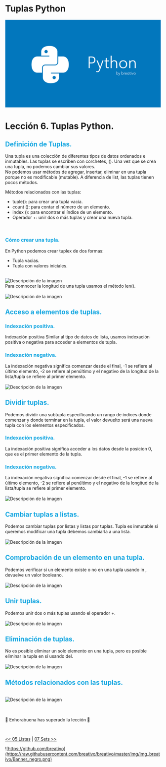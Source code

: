 # Tuplas Python

![Variables Python](https://github.com/breativo/Python_by_breativo/blob/master/img/Banner_Python_by_breativo.png?raw=true)

# Lección 6. Tuplas Python.

<h2 style="color:#15A7E1">Definición de Tuplas.</h2>
Una tupla es una colección de diferentes tipos de datos ordenados e inmutables. Las tuplas se escriben con corchetes, (). Una vez que se crea una tupla, no podemos cambiar sus valores. 

</br>
No podemos usar métodos de agregar, insertar, eliminar en una tupla porque no es modificable (mutable). A diferencia de list, las tuplas tienen pocos métodos.

</br>

Métodos relacionados con las tuplas:

* tuple(): para crear una tupla vacía.
* count (): para contar el número de un elemento. 
* index (): para encontrar el índice de un elemento. 
* Operador +: unir dos o más tuplas y crear una nueva tupla.

</br>
<h3 style="color:#15A7E1">Cómo crear una tupla.</h3>
En Python podemos crear tuplex de dos formas:

* Tupla vacias.
* Tupla con valores iniciales.

</br>
<image src="./img/sintaxis_tuplas.png" alt="Descripción de la imagen">

</br>
Para comnocer la longitud de una tupla usamos el método len().
</br>
</br>
<image src="./img/longitud_tuplas.png" alt="Descripción de la imagen">
</br>
<h2 style="color:#15A7E1">Acceso a elementos de tuplas.</h2>
<h3 style="color:#15A7E1">Indexación positiva.</h3>
Indexación positiva Similar al tipo de datos de lista, usamos indexación positiva o negativa para acceder a elementos de tupla.

<h3 style="color:#15A7E1">Indexación negativa.</h3>
La indexación negativa significa comenzar desde el final, -1 se refiere al último elemento, -2 se refiere al penúltimo y el negativo de la longitud de la lista/tupla se refiere al primer elemento.
</br>
</br>
<image src="./img/acceso_elementos_tuplas.png" alt="Descripción de la imagen">
</br>

<h2 style="color:#15A7E1">Dividir tuplas.</h2>
Podemos dividir una subtupla especificando un rango de índices donde comenzar y donde terminar en la tupla, el valor devuelto será una nueva tupla con los elementos especificados.
<h3 style="color:#15A7E1">Indexación positiva.</h3>
La indexación positiva significa acceder a los datos desde la posicion 0, que es el primer elemento de la tupla. 

<h3 style="color:#15A7E1">Indexación negativa.</h3>
La indexación negativa significa comenzar desde el final, -1 se refiere al último elemento, -2 se refiere al penúltimo y el negativo de la longitud de la lista/tupla se refiere al primer elemento.

</br>
</br>
<image src="./img/dividir_tuplas.png" alt="Descripción de la imagen">
</br>

<h2 style="color:#15A7E1">Cambiar tuplas a listas.</h2>
Podemos cambiar tuplas por listas y listas por tuplas. Tupla es inmutable si queremos modificar una tupla debemos cambiarla a una lista.
</br>
</br>
<image src="./img/tuplas_lista.png" alt="Descripción de la imagen">
</br>

<h2 style="color:#15A7E1">Comprobación de un elemento en una tupla.</h2>
Podemos verificar si un elemento existe o no en una tupla usando in , devuelve un valor booleano.
</br>
</br>
<image src="./img/comprobacion_tuplas.png" alt="Descripción de la imagen">
</br>

<h2 style="color:#15A7E1">Unir tuplas.</h2>
Podemos unir dos o más tuplas usando el operador +.
</br>
</br>
<image src="./img/unir_tuplas.png" alt="Descripción de la imagen">
</br>

<h2 style="color:#15A7E1">Eliminación de tuplas.</h2>
No es posible eliminar un solo elemento en una tupla, pero es posible eliminar la tupla en sí usando del.
</br>
</br>
<image src="./img/eliminar_tuplas.png" alt="Descripción de la imagen">
</br>

<h2 style="color:#15A7E1">Métodos relacionados con las tuplas.</h2>
</br>
<image src="./img/metodos_tupla.png" alt="Descripción de la imagen">
</br>
</br>
</br>

🎉 Enhorabuena has superado la lección 🎉

</br>

[<< 05 Listas](../05_Listas_Python) | [07 Sets >>](../07_Sets_Python)

![https://github.com/breativo](https://raw.githubusercontent.com/breativo/breativo/master/img/img_breativo/Banner_negro.png)
